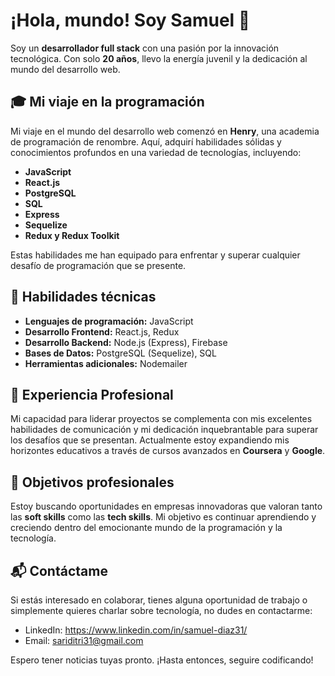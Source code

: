 # ¡Hola, mundo! Soy Samuel 👋

Soy un **desarrollador full stack** con una pasión por la innovación tecnológica. Con solo **20 años**, llevo la energía juvenil y la dedicación al mundo del desarrollo web.

## 🎓 Mi viaje en la programación

Mi viaje en el mundo del desarrollo web comenzó en **Henry**, una academia de programación de renombre. Aquí, adquirí habilidades sólidas y conocimientos profundos en una variedad de tecnologías, incluyendo:

- **JavaScript**
- **React.js**
- **PostgreSQL**
- **SQL**
- **Express**
- **Sequelize**
- **Redux y Redux Toolkit**

Estas habilidades me han equipado para enfrentar y superar cualquier desafío de programación que se presente.

## 🚀 Habilidades técnicas

- **Lenguajes de programación:** JavaScript
- **Desarrollo Frontend:** React.js, Redux
- **Desarrollo Backend:** Node.js (Express), Firebase
- **Bases de Datos:** PostgreSQL (Sequelize), SQL
- **Herramientas adicionales:** Nodemailer

## 💼 Experiencia Profesional

Mi capacidad para liderar proyectos se complementa con mis excelentes habilidades de comunicación y mi dedicación inquebrantable para superar los desafíos que se presentan. Actualmente estoy expandiendo mis horizontes educativos a través de cursos avanzados en **Coursera** y **Google**.

## 🎯 Objetivos profesionales

Estoy buscando oportunidades en empresas innovadoras que valoran tanto las **soft skills** como las **tech skills**. Mi objetivo es continuar aprendiendo y creciendo dentro del emocionante mundo de la programación y la tecnología.

## 📬 Contáctame

Si estás interesado en colaborar, tienes alguna oportunidad de trabajo o simplemente quieres charlar sobre tecnología, no dudes en contactarme:

- LinkedIn: https://www.linkedin.com/in/samuel-diaz31/ 
- Email: sariditri31@gmail.com

Espero tener noticias tuyas pronto. ¡Hasta entonces, seguire codificando!

